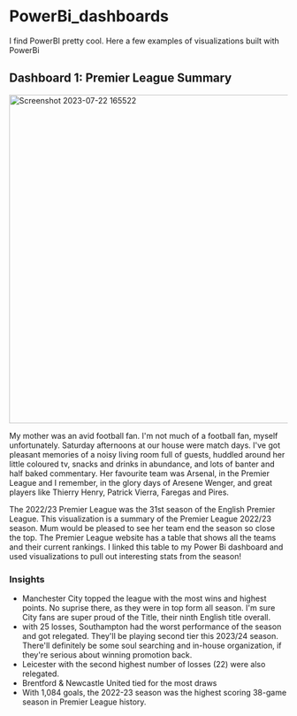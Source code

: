 # PowerBi_dashboards
I find PowerBI pretty cool. Here a few examples of visualizations built with PowerBi

## **Dashboard 1: Premier League Summary**


<img width="594" alt="Screenshot 2023-07-22 165522" src="https://github.com/theanalyticalmum/powerbi_dashboards/assets/97352015/a6046e91-2135-44b8-bb06-250eac6ce40f">


My mother was an avid football fan. I'm not much of a football fan, myself unfortunately.
Saturday afternoons at our house were match days. I've got pleasant memories of a noisy living room full of guests, huddled around her little coloured tv, snacks and drinks in abundance, and lots of banter and half baked commentary. Her favourite team was Arsenal, in the Premier League and I remember, in the glory days of Aresene Wenger, and great players like Thierry Henry, Patrick Vierra, Faregas and Pires.

The 2022/23 Premier League was the 31st season of the English Premier League.
This visualization is a summary of the Premier League 2022/23 season. Mum would be pleased to see her team end the season so close the top. The Premier League website has a table that shows all the teams and their current rankings. I linked this table to my Power Bi dashboard and used visualizations to pull out interesting stats from the season!

### Insights
- Manchester City topped the league with the most wins and highest points. No suprise there, as they were in top form all season. I'm sure City fans are super proud of the Title, their ninth English title overall. 
- with 25 losses, Southampton had the worst performance of the season and got relegated. They'll be playing second tier this 2023/24 season. There'll definitely be some soul searching and in-house organization, if they're serious about winning promotion back.
- Leicester with the second highest number of losses (22) were also relegated. 
- Brentford & Newcastle United tied for the most draws
- With 1,084 goals, the 2022-23 season was the highest scoring 38-game season in Premier League history.

